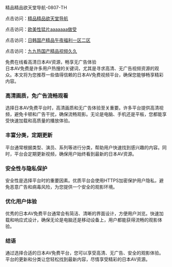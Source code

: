 精品精品欲天堂导航-0807-TH

点击访问：<a href="https://heiliaoxqkkct.pages.dev">精品精品欲天堂导航</a>

点击访问：<a href="https://heiliaoe8ajia.pages.dev">欧美性猛片aaaaaaa做受</a>

点击访问：<a href="https://heiliaozj3tjd.pages.dev">日韩国产精品午夜福利一区二区</a>

点击访问：<a href="https://heiliaoga6s9v.pages.dev">九九热国产精品视频久久</a>

免费在线看高清日本AV资源，畅享无广告体验  
日本AV免费是许多用户热搜的关键词，尤其是寻求高清、无广告视频资源的观众。本文将为您推荐一些值得信赖的日本AV免费视频平台，确保您能够畅享精彩内容。

### 高清画质，免广告流畅观看  
选择日本AV免费平台时，高清画质和无广告体验至关重要。许多平台提供高清视频，避免卡顿和广告干扰，确保流畅观影。无论是电脑、手机还是平板，您都能享受快速加载和高质量的播放体验。

### 丰富分类，定期更新  
平台通常根据类型、演员、系列等进行分类，帮助用户快速找到感兴趣的内容。同时，平台会定期更新视频，确保用户始终看到最新的日本AV资源。

### 安全性与隐私保护  
安全性是选择平台时的重要因素。优质平台会使用HTTPS加密保护用户隐私，避免恶意广告和病毒风险，为您提供一个安全的观影环境。

### 优化用户体验  
优秀的日本AV免费平台通常会有简洁、清晰的界面设计，方便用户浏览。快速加载和响应式设计，确保无论是电脑还是移动设备上，用户都能获得流畅的观影体验。

### 结语  
通过选择合适的日本AV免费平台，您可以享受高清、无广告、安全的观影体验。平台的更新和分类让您轻松找到最新内容，尽情享受精彩的日本AV资源。

<span style="display:none;">[Canonical link]( https://github.com/gk4616/46416 ）</span>
